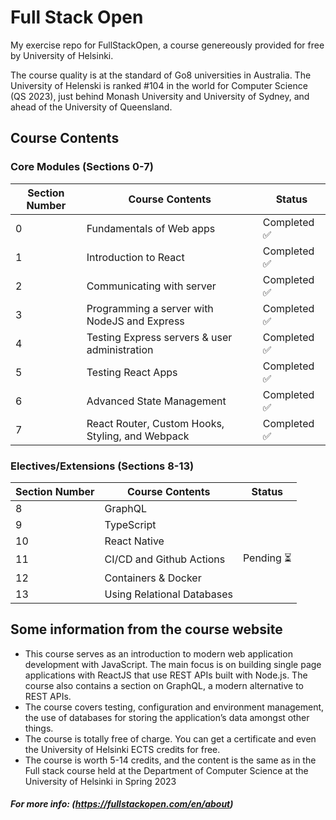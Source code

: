 # Full Stack Open
My exercise repo for FullStackOpen, a course genereously provided for free by University of Helsinki.

The course quality is at the standard of Go8 universities in Australia. The University of Helenski is ranked #104 in the world for Computer Science (QS 2023),  just behind Monash University and University of Sydney, and ahead of the University of Queensland.


## Course Contents
### Core Modules (Sections 0-7)
| Section Number | Course Contents                                  | Status        |
|----------------|--------------------------------------------------|---------------|
| 0              | Fundamentals of Web apps                         | Completed ✅  |
| 1              | Introduction to React                            | Completed ✅  |
| 2              | Communicating with server                        | Completed ✅  |
| 3              | Programming a server with NodeJS and Express     | Completed ✅  |
| 4              | Testing Express servers & user administration    | Completed ✅  |
| 5              | Testing React Apps                               | Completed ✅  |
| 6              | Advanced State Management                        | Completed ✅  |
| 7              | React Router, Custom Hooks, Styling, and Webpack | Completed ✅  |

### Electives/Extensions (Sections 8-13)
| Section Number | Course Contents                                  | Status             |
|----------------|--------------------------------------------------|--------------------|
| 8              | GraphQL                                          |                    |
| 9              | TypeScript                                       |                    |
| 10             | React Native                                     |                    |
| 11             | CI/CD and Github Actions                         | Pending ⏳         |
| 12             | Containers & Docker                              |                    |
| 13             | Using Relational Databases                       |                    |



## Some information from the course website
- This course serves as an introduction to modern web application development with JavaScript. The main focus is on building single page applications with ReactJS that use REST APIs built with Node.js. The course also contains a section on GraphQL, a modern alternative to REST APIs.
- The course covers testing, configuration and environment management, the use of databases for storing the application’s data amongst other things.
- The course is totally free of charge. You can get a certificate and even the University of Helsinki ECTS credits for free.
- The course is worth 5-14 credits, and the content is the same as in the Full stack course held at the Department of Computer Science at the University of Helsinki in Spring 2023

##### For more info: (https://fullstackopen.com/en/about)
